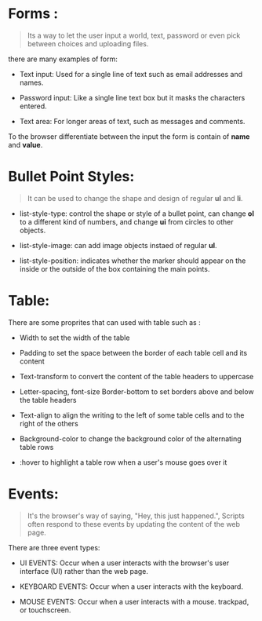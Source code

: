 # Forms :

> Its a way to let the user input a world, text, password or even pick between choices and uploading files.

there are many examples of form:

* Text input: Used for a single line of text such
as email addresses and names.

* Password input: Like a single line text box but it
masks the characters entered.

* Text area: For longer areas of text, such as
messages and comments.

To the browser differentiate between the input the form is contain of **name** and **value**.


# Bullet Point Styles:
 

 > It can be used to change the shape and design of regular **ul** and **li**. 

 * list-style-type: control the shape
or style of a bullet point, can change **ol** to a different kind of numbers, and change **ui** from circles to other objects.

* list-style-image: can add image objects instaed of regular **ul**.

* list-style-position: indicates
whether the marker should
appear on the inside or the
outside of the box containing the
main points.

# Table:

There are some proprites that can used with table such as :

* Width to set the width of the
table

* Padding to set the space
between the border of each table
cell and its content

* Text-transform to convert the
content of the table headers to
uppercase

* Letter-spacing, font-size Border-bottom
to set borders above and below
the table headers

* Text-align to align the writing
to the left of some table cells and
to the right of the others

* Background-color to change
the background color of the
alternating table rows

* :hover to highlight a table row
when a user's mouse goes over it


# Events:

>It's the browser's way of saying, "Hey, this
just happened.", Scripts often respond to these events by updating the content of the web page.

There are three event types:

* UI EVENTS: Occur when a user interacts with the browser's user interface (UI) rather than the web page.

* KEYBOARD EVENTS: Occur when a user interacts with the keyboard.

* MOUSE EVENTS: Occur when a user interacts with a mouse. trackpad, or touchscreen.




